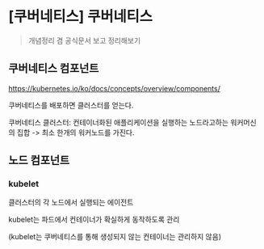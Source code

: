 # [쿠버네티스] 쿠버네티스

> 개념정리 겸 공식문서 보고 정리해보기


## 쿠버네티스 컴포넌트

https://kubernetes.io/ko/docs/concepts/overview/components/

쿠버네티스를 배포하면 클러스터를 얻는다.

쿠버네티스 클러스터: 컨테이너화된 애플리케이션을 실행하는 노드라고하는 워커머신의 집합 -> 최소 한개의 워커노드를 가진다.

## 노드 컴포넌트

### kubelet

클러스터의 각 노드에서 실행되는 에이전트

kubelet는 파드에서 컨테이너가 확실하게 동작하도록 관리

(kubelet는 쿠버네티스를 통해 생성되지 않는 컨테이너는 관리하지 않음)